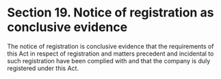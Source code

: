 # Section 19. Notice of registration as conclusive evidence

The notice of registration is conclusive evidence that the requirements of this Act in respect of registration and matters precedent and incidental to such registration have been complied with and that the company is duly registered under this Act.

